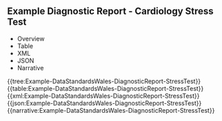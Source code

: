 <div class="warning"><span class="ClinicalWarn"></span></div>

## Example Diagnostic Report - Cardiology Stress Test

<div class="tab-wrap">
  <ul class="tab-head">
    <li class="tablink" onclick="openCity(this,'tabtree')" data-target="tabtree">
      Overview
    </li>
    <li class="tablink" onclick="openCity(this,'tabtable')" data-target="tabtable">
      Table
    </li>
    <li class="tablink tab-active" onclick="openCity(this,'tabxml')" data-target="tabxml">
      XML
    </li>    
    <li class="tablink" onclick="openCity(this,'tabjson')" data-target="tabjson">
      JSON
    </li>    
    <li class="tablink" onclick="openCity(this,'tabnarrative')" data-target="tabnarrative">
      Narrative
    </li>
  </ul>
  <div class="tab-main">
    <div id="tabtree" class="tabcontent">
      {{tree:Example-DataStandardsWales-DiagnosticReport-StressTest}}
    </div>
    <div id="tabtable" class="tabcontent">
      {{table:Example-DataStandardsWales-DiagnosticReport-StressTest}}
    </div>       
    <div id="tabxml" class="tabcontent active">      
      {{xml:Example-DataStandardsWales-DiagnosticReport-StressTest}}
    </div>
    <div id="tabjson" class="tabcontent">
      {{json:Example-DataStandardsWales-DiagnosticReport-StressTest}}
    </div>       
    <div id="tabnarrative" class="tabcontent">
      {{narrative:Example-DataStandardsWales-DiagnosticReport-StressTest}}
    </div>  
  </div>
</div>